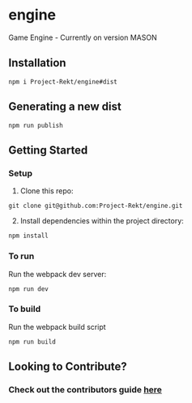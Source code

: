 # engine
Game Engine - Currently on version MASON

## Installation
```
npm i Project-Rekt/engine#dist
```

## Generating a new dist
```
npm run publish
```

## Getting Started
### Setup
1. Clone this repo:
```
git clone git@github.com:Project-Rekt/engine.git
```

2. Install dependencies within the project directory: 
```
npm install
```

### To run 
Run the webpack dev server:
```
npm run dev
```

### To build 
Run the webpack build script
```
npm run build
```

## Looking to Contribute?
### Check out the contributors guide [here](docs/contributions.md)